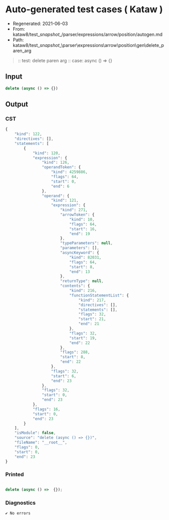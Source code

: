# Auto-generated test cases ( Kataw )
- Regenerated: 2021-06-03
- From: kataw8/test\__snapshot__/parser/expressions/arrow/position/autogen.md
- Path: kataw8/test\__snapshot__\parser\expressions\arrow\position\gen\delete_paren_arg
> :: test: delete paren arg
> :: case: async () => {}
## Input

`````js
delete (async () => {})
`````
## Output

### CST

```javascript
{
    "kind": 122,
    "directives": [],
    "statements": [
        {
            "kind": 120,
            "expression": {
                "kind": 126,
                "operandToken": {
                    "kind": 4259886,
                    "flags": 64,
                    "start": 0,
                    "end": 6
                },
                "operand": {
                    "kind": 121,
                    "expression": {
                        "kind": 271,
                        "arrowToken": {
                            "kind": 10,
                            "flags": 64,
                            "start": 16,
                            "end": 19
                        },
                        "typeParameters": null,
                        "parameters": [],
                        "asyncKeyword": {
                            "kind": 82031,
                            "flags": 64,
                            "start": 8,
                            "end": 13
                        },
                        "returnType": null,
                        "contents": {
                            "kind": 216,
                            "functionStatementList": {
                                "kind": 217,
                                "directives": [],
                                "statements": [],
                                "flags": 32,
                                "start": 21,
                                "end": 21
                            },
                            "flags": 32,
                            "start": 19,
                            "end": 22
                        },
                        "flags": 288,
                        "start": 8,
                        "end": 22
                    },
                    "flags": 32,
                    "start": 6,
                    "end": 23
                },
                "flags": 32,
                "start": 0,
                "end": 23
            },
            "flags": 16,
            "start": 0,
            "end": 23
        }
    ],
    "isModule": false,
    "source": "delete (async () => {})",
    "fileName": "__root__",
    "flags": 0,
    "start": 0,
    "end": 23
}
```

### Printed

```javascript

delete (async () =>  {});
```

### Diagnostics

```javascript
✔ No errors
```

